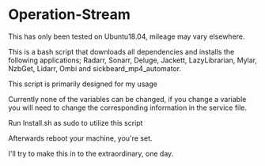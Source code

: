 # Operation-Stream

This has only been tested on Ubuntu18.04, mileage may vary elsewhere.

This is a bash script that downloads all dependencies and installs the following applications;
Radarr, Sonarr, Deluge, Jackett, LazyLibrarian, Mylar, NzbGet, Lidarr, Ombi and sickbeard_mp4_automator.


This script is primarily designed for my usage

Currently none of the variables can be changed, if you change a variable you will need to change the corresponding information in the service file.

Run Install.sh as sudo to utilize this script

Afterwards reboot your machine, you're set.

I'll try to make this in to the extraordinary, one day. 
